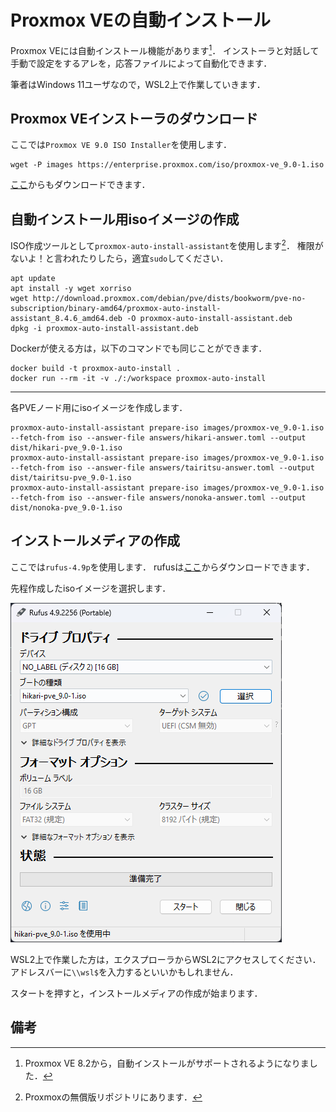 # Proxmox VEの自動インストール

Proxmox VEには自動インストール機能があります[^1]．
インストーラと対話して手動で設定をするアレを，応答ファイルによって自動化できます．

筆者はWindows 11ユーザなので，WSL2上で作業していきます．

## Proxmox VEインストーラのダウンロード

ここでは`Proxmox VE 9.0 ISO Installer`を使用します．

```shell
wget -P images https://enterprise.proxmox.com/iso/proxmox-ve_9.0-1.iso
```

[ここ](https://www.proxmox.com/en/downloads/proxmox-virtual-environment/iso)からもダウンロードできます．

## 自動インストール用isoイメージの作成

ISO作成ツールとして`proxmox-auto-install-assistant`を使用します[^2]．
権限がないよ！と言われたりしたら，適宜`sudo`してください．

```shell
apt update
apt install -y wget xorriso
wget http://download.proxmox.com/debian/pve/dists/bookworm/pve-no-subscription/binary-amd64/proxmox-auto-install-assistant_8.4.6_amd64.deb -O proxmox-auto-install-assistant.deb
dpkg -i proxmox-auto-install-assistant.deb
```

Dockerが使える方は，以下のコマンドでも同じことができます．

```shell
docker build -t proxmox-auto-install .
docker run --rm -it -v ./:/workspace proxmox-auto-install
```

---

各PVEノード用にisoイメージを作成します．

```shell
proxmox-auto-install-assistant prepare-iso images/proxmox-ve_9.0-1.iso --fetch-from iso --answer-file answers/hikari-answer.toml --output dist/hikari-pve_9.0-1.iso
proxmox-auto-install-assistant prepare-iso images/proxmox-ve_9.0-1.iso --fetch-from iso --answer-file answers/tairitsu-answer.toml --output dist/tairitsu-pve_9.0-1.iso
proxmox-auto-install-assistant prepare-iso images/proxmox-ve_9.0-1.iso --fetch-from iso --answer-file answers/nonoka-answer.toml --output dist/nonoka-pve_9.0-1.iso
```

## インストールメディアの作成

ここでは`rufus-4.9p`を使用します．
rufusは[ここ](https://rufus.ie/ja/)からダウンロードできます．

先程作成したisoイメージを選択します．

![](./rufus.png)

WSL2上で作業した方は，エクスプローラからWSL2にアクセスしてください．
アドレスバーに`\\wsl$`を入力するといいかもしれません．

スタートを押すと，インストールメディアの作成が始まります．

## 備考

[^1]: Proxmox VE 8.2から，自動インストールがサポートされるようになりました．

[^2]: Proxmoxの無償版リポジトリにあります．
